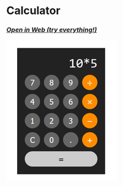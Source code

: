 # Calculator
### [*Open in Web (try everything!)*](https://html-preview.github.io/?url=https://github.com/ahmadlatif1/Axsos/blob/main/Web_fundamentals/Javascript/Calculator/index.html)

![alt text](image.png)